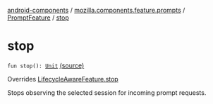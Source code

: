 [android-components](../../index.md) / [mozilla.components.feature.prompts](../index.md) / [PromptFeature](index.md) / [stop](./stop.md)

# stop

`fun stop(): `[`Unit`](https://kotlinlang.org/api/latest/jvm/stdlib/kotlin/-unit/index.html) [(source)](https://github.com/mozilla-mobile/android-components/blob/master/components/feature/prompts/src/main/java/mozilla/components/feature/prompts/PromptFeature.kt#L219)

Overrides [LifecycleAwareFeature.stop](../../mozilla.components.support.base.feature/-lifecycle-aware-feature/stop.md)

Stops observing the selected session for incoming prompt requests.

